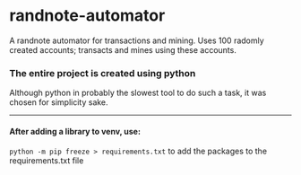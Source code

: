 # randnote-automator
A randnote automator for transactions and mining. Uses 100 radomly created accounts; transacts and mines using these accounts. 

### The entire project is created using python
Although python in probably the slowest tool to do such a task, it was chosen for simplicity sake.

---
#### After adding a library to venv, use:

`python -m pip freeze > requirements.txt` to add the packages to the requirements.txt file